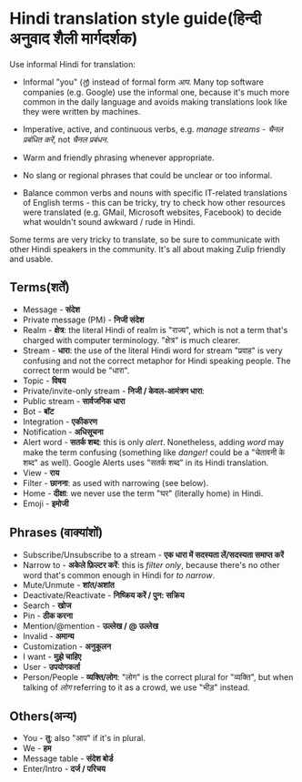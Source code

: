 # Hindi translation style guide(हिन्दी अनुवाद शैली मार्गदर्शक)

Use informal Hindi for translation:

* Informal "you" (*तु*) instead of formal form *आप*. Many top software
  companies (e.g. Google) use the informal one, because it's much more common in
  the daily language and avoids making translations look like they were written
  by machines.

* Imperative, active, and continuous verbs, e.g. *manage streams* -
  *चैनल प्रबंधित करें*, not *चैनल प्रबंधन*.

* Warm and friendly phrasing whenever appropriate.

* No slang or regional phrases that could be unclear or too informal.

* Balance common verbs and nouns with specific IT-related translations
  of English terms - this can be tricky, try to check how other
  resources were translated (e.g. GMail, Microsoft websites, Facebook)
  to decide what wouldn't sound awkward / rude in Hindi.

Some terms are very tricky to translate, so be sure to communicate
with other Hindi speakers in the community. It's all about making
Zulip friendly and usable.

## Terms(शर्तें)
* Message - **संदेश**
* Private message (PM) - **निजी संदेश**
* Realm - **क्षेत्र**: the literal Hindi of realm is "राज्य",
  which is not a term that's charged with computer
  terminology. "क्षेत्र" is much clearer.
* Stream - **धारा**: the use of the literal Hindi word for stream
  "प्रवाह" is very confusing and not the correct metaphor for Hindi
  speaking people. The correct term would be "धारा".
* Topic - **विषय**
* Private/invite-only stream - **निजी / केवल-आमंत्रण धारा**: 
* Public stream - **सार्वजनिक धारा**
* Bot - **बॉट**
* Integration - **एकीकरण**
* Notification - **अधिसूचना**
* Alert word - **सतर्क शब्द**: this is only *alert*. Nonetheless, adding *word* may
  make the term confusing (something like *danger!* could be a "चेतावनी के शब्द" as well). 
  Google Alerts uses "सतर्क शब्द" in its Hindi translation.
* View - **राय**
* Filter - **छानना**: as used with narrowing (see below).
* Home - **दीक्षा**: we never use the term "घर" (literally home) in Hindi.
* Emoji - **इमोजी**

## Phrases (वाक्यांशों)
* Subscribe/Unsubscribe to a stream - **एक धारा में सदस्यता लें/सदस्यता समाप्त करें**
* Narrow to - **अकेले फ़िल्टर करें**: this is *filter only*, because there's no other
  word that's common enough in Hindi for *to narrow*.
* Mute/Unmute - **शांत/अशांत**
* Deactivate/Reactivate - **निष्क्रिय करें / पुन: सक्रिय**
* Search - **खोज**
* Pin - **ठीक करना**
* Mention/@mention - **उल्लेख / @ उल्लेख**
* Invalid - **अमान्य**
* Customization - **अनुकूलन**
* I want - **मुझे चाहिए**
* User - **उपयोगकर्ता**
* Person/People - **व्यक्ति/लोग**: "लोग" is the correct plural for
  "व्यक्ति", but when talking of *लोग* referring to it as a crowd, we use
  "भीड़" instead.

## Others(अन्य)
* You - **तु**: also "आप" if it's in plural.
* We - **हम**
* Message table - **संदेश बोर्ड**
* Enter/Intro - **दर्ज / परिचय**

